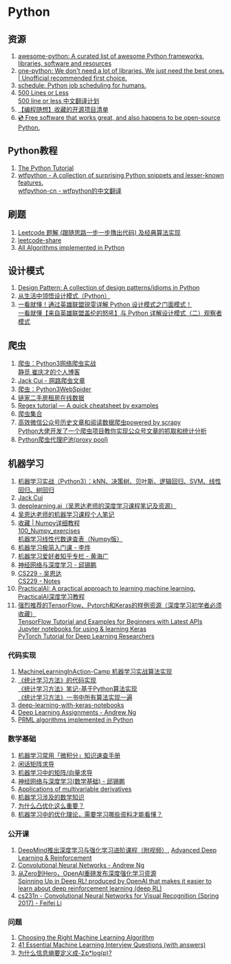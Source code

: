 # Python
## 资源
  1. [awesome-python: A curated list of awesome Python frameworks, libraries, software and resources](https://github.com/vinta/awesome-python)</br>
  2. [one-python: We don't need a lot of libraries. We just need the best ones. | Unofficial recommended first choice.](https://github.com/geekan/one-python)</br>
  3. [schedule: Python job scheduling for humans.](https://github.com/dbader/schedule)
  4. [500 Lines or Less](https://github.com/aosabook/500lines)</br>
     [500 line or less 中文翻译计划](https://github.com/HT524/500LineorLess_CN)
  5. [【编程随想】收藏的开源项目清单](https://github.com/programthink/opensource)
  6. [💿 Free software that works great, and also happens to be open-source Python.](https://github.com/mahmoud/awesome-python-applications)

## Python教程
  1. [The Python Tutorial](https://docs.python.org/3/tutorial/index.html)
  2. [wtfpython - A collection of surprising Python snippets and lesser-known features.](https://github.com/satwikkansal/wtfpython)</br>
     [wtfpython-cn - wtfpython的中文翻译](https://github.com/leisurelicht/wtfpython-cn)
  
## 刷题
  1. [Leetcode 题解 (跟随思路一步一步撸出代码) 及经典算法实现](https://github.com/apachecn/awesome-algorithm/tree/master/docs/Leetcode_Solutions/Python)</br>
  2. [leetcode-share](https://github.com/gavinfish/leetcode-share/tree/master/python)</br>
  3. [All Algorithms implemented in Python](https://github.com/TheAlgorithms/Python)</br>
  
## 设计模式
  1. [Design Pattern: A collection of design patterns/idioms in Python](https://github.com/faif/python-patterns)</br>
  2. [从生活中领悟设计模式（Python）](https://gitbook.cn/gitchat/column/5b26040ac81ac568fcf64ea3)</br>
  3. [一看就懂！通过英雄联盟锐雯详解 Python 设计模式之门面模式！](https://mp.weixin.qq.com/s/M-4dHNxL2RzExd1mUc0H8w)</br>
     [一看就懂【来自英雄联盟盖伦的怒吼】与 Python 详解设计模式（二）观察者模式](https://mp.weixin.qq.com/s/EcYVSux6-rACsnXweDgmig)</br>
  
## 爬虫
  1. [爬虫：Python3网络爬虫实战](https://github.com/Jack-Cherish/python-spider)</br>
     [静觅 崔庆才的个人博客](https://cuiqingcai.com)
  2. [Jack Cui - 网路爬虫文章](https://cuijiahua.com/blog/spider/)
  3. [爬虫：Python3WebSpider](https://github.com/Python3WebSpider)</br>
  4. [链家二手房租房在线数据](https://github.com/XuefengHuang/lianjia-scrawler)
  5. [Regex tutorial — A quick cheatsheet by examples](https://medium.com/factory-mind/regex-tutorial-a-simple-cheatsheet-by-examples-649dc1c3f285)
  6. [爬虫集合](https://github.com/facert/awesome-spider)
  7. [高效微信公众号历史文章和阅读数据爬虫powered by scrapy](https://github.com/wonderfulsuccess/weixin_crawler)</br>
     [Python大佬开发了一个爬虫项目教你实现公众号文章的抓取和统计分析](https://mp.weixin.qq.com/s/QnWPpZfjltiTxXHnJmLgFA)
  8. [Python爬虫代理IP池(proxy pool)](https://github.com/jhao104/proxy_pool)

## 机器学习
  1. [机器学习实战（Python3）：kNN、决策树、贝叶斯、逻辑回归、SVM、线性回归、树回归](https://github.com/Jack-Cherish/Machine-Learning)</br>
  2. [Jack Cui](cuijiahua.com)</br>
  3. [deeplearning.ai（吴恩达老师的深度学习课程笔记及资源）](https://github.com/fengdu78/deeplearning_ai_books)
  4. [吴恩达老师的机器学习课程个人笔记](https://github.com/fengdu78/Coursera-ML-AndrewNg-Notes)
  5. [收藏 | Numpy详细教程](https://mp.weixin.qq.com/s/fxR_ZvV5X5EKSFTyG8pK_g)</br>
     [100_Numpy_exercises](https://github.com/rougier/numpy-100/blob/master/100_Numpy_exercises.ipynb)</br>
     [机器学习线性代数速查表（Numpy版）](https://zhuanlan.zhihu.com/p/48580747)
  6. [机器学习极简入门课 - 李烨](https://gitbook.cn/gitchat/column/5ad70dea9a722231b25ddbf8#catalog)
  7. [机器学习爱好者知乎专栏 - 黄海广](https://zhuanlan.zhihu.com/fengdu78)
  8. [神经网络与深度学习 - 邱锡鹏](https://nndl.github.io)
  9. [CS229 - 吴恩达](https://open.163.com/movie/2008/1/B/O/M6SGF6VB4_M6SGHJ9BO.html)</br>
      [CS229 - Notes](http://cs229.stanford.edu/syllabus.html)
  10. [PracticalAI: A practical approach to learning machine learning.](https://github.com/GokuMohandas/practicalAI/)</br>
      [PracticalAI深度学习教程](https://www.zhihu.com/question/21277368/answer/550671387)
  11. [强烈推荐的TensorFlow、Pytorch和Keras的样例资源（深度学习初学者必须收藏）](https://zhuanlan.zhihu.com/p/51866340)</br>
      [TensorFlow Tutorial and Examples for Beginners with Latest APIs](https://github.com/aymericdamien/TensorFlow-Examples)</br>
      [Jupyter notebooks for using & learning Keras](https://github.com/erhwenkuo/deep-learning-with-keras-notebooks)</br>
      [PyTorch Tutorial for Deep Learning Researchers](https://github.com/yunjey/pytorch-tutorial)
  
### 代码实现
  1. [MachineLearningInAction-Camp 机器学习实战算法实现](https://github.com/RedstoneWill/MachineLearningInAction-Camp)
  2. [《统计学习方法》的代码实现](https://github.com/fengdu78/lihang-code)</br>
     [《统计学习方法》笔记-基于Python算法实现](https://github.com/wzyonggege/statistical-learning-method)</br>
     [《统计学习方法》一书中所有算法实现一遍 ](https://github.com/WenDesi/lihang_book_algorithm)</br>
  3. [deep-learning-with-keras-notebooks](https://github.com/erhwenkuo/deep-learning-with-keras-notebooks)
  4. [Deep Learning Assignments - Andrew Ng](https://github.com/rvarun7777/Deep_Learning)
  5. [PRML algorithms implemented in Python](https://github.com/ctgk/PRML)
  
### 数学基础
  1. [机器学习常用「微积分」知识速查手册](https://gitbook.cn/books/59ee907516fc0231837614e3/index.html)
  2. [闲话矩阵求导](xuehy.github.io/blog/2014/04/18/2014-04-18-matrixcalc/index.html)
  3. [机器学习中的矩阵/向量求导](https://zhuanlan.zhihu.com/p/25063314)
  4. [神经网络与深度学习(数学基础) - 邱锡鹏](https://nndl.github.io/chap-%E6%95%B0%E5%AD%A6%E5%9F%BA%E7%A1%80.pdf)
  5. [Applications of multivariable derivatives](https://www.khanacademy.org/math/multivariable-calculus/applications-of-multivariable-derivatives)
  6. [机器学习涉及的数学知识](https://www.ibm.com/developerworks/community/blogs/3302cc3b-074e-44da-90b1-5055f1dc0d9c/entry/the-mathematics-of-machine-learning?lang=en)
  7. [为什么凸优化这么重要？](https://www.zhihu.com/question/24641575)
  8. [机器学习中的优化理论，需要学习哪些资料才能看懂？](https://www.zhihu.com/question/25120338)
  
### 公开课
  1. [DeepMind推出深度学习与强化学习进阶课程（附视频）](https://www.jiqizhixin.com/articles/2018-11-24-3), [Advanced Deep Learning & Reinforcement](https://www.youtube.com/playlist?list=PLqYmG7hTraZDNJre23vqCGIVpfZ_K2RZs)
  2. [Convolutional Neural Networks - Andrew Ng](https://www.coursera.org/learn/convolutional-neural-networks)
  3. [从Zero到Hero，OpenAI重磅发布深度强化学习资源](https://mp.weixin.qq.com/s?__biz=MzA3MzI4MjgzMw==&mid=2650751601&idx=1&sn=7bd22dfcb1cf1b59418641282ca2cfe5&chksm=871a860fb06d0f19537938aa3e1d908b9d7057ddfbd2d17dccdc79d3654add4d35c0ce77830b&scene=21#wechat_redirect)</br>
     [Spinning Up in Deep RL! produced by OpenAI that makes it easier to learn about deep reinforcement learning (deep RL)](https://spinningup.openai.com/en/latest/user/introduction.html#)
  4. [cs231n - Convolutional Neural Networks for Visual Recognition (Spring 2017) - Feifei Li](https://www.youtube.com/playlist?list=PL3FW7Lu3i5JvHM8ljYj-zLfQRF3EO8sYv)

### 问题
  1. [Choosing the Right Machine Learning Algorithm](https://hackernoon.com/choosing-the-right-machine-learning-algorithm-68126944ce1f)
  2. [41 Essential Machine Learning Interview Questions (with answers)](https://www.springboard.com/blog/machine-learning-interview-questions/)
  3. [为什么信息熵要定义成-Σp*log(p)?](https://www.zhihu.com/question/30828247)


